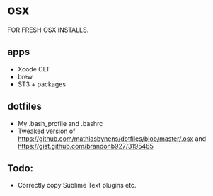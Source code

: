 # osx
FOR FRESH OSX INSTALLS.

## apps
* Xcode CLT
* brew
* ST3 + packages

## dotfiles
* My .bash_profile and .bashrc
* Tweaked version of https://github.com/mathiasbynens/dotfiles/blob/master/.osx and https://gist.github.com/brandonb927/3195465

## Todo:

* Correctly copy Sublime Text plugins etc.